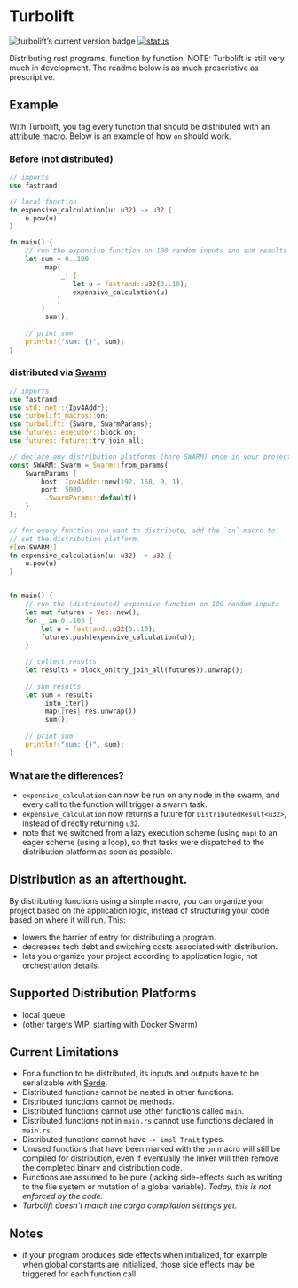 # Turbolift

<img
    src="https://img.shields.io/crates/v/turbolift.svg"
    alt="turbolift’s current version badge"
    title="turbolift’s current version badge" />
[![status](https://github.com/DominicBurkart/turbolift/workflows/rust%20linters/badge.svg)](https://github.com/DominicBurkart/turbolift/actions?query=is%3Acompleted+branch%3Amaster+workflow%3A"rust+linters")

Distributing rust programs, function by function. NOTE: Turbolift is 
still very much in development. The readme below is as much proscriptive 
as prescriptive.

## Example

With Turbolift, you tag every function that should be distributed 
 with an [attribute macro](https://doc.rust-lang.org/reference/procedural-macros.html#attribute-macros). Below 
 is an example of how `on` should work.


### Before (not distributed)
```rust
// imports
use fastrand;

// local function
fn expensive_calculation(u: u32) -> u32 {
    u.pow(u)
}

fn main() {
    // run the expensive function on 100 random inputs and sum results
    let sum = 0..100
        .map(
            |_| {
                let u = fastrand::u32(0..10);
                expensive_calculation(u)
            }
        )
        .sum();
        
    // print sum
    println!("sum: {}", sum);
}
```

### distributed via [Swarm](https://docs.docker.com/engine/swarm/)
```rust
// imports
use fastrand;
use std::net::{Ipv4Addr};
use turbolift_macros::on;
use turbolift::{Swarm, SwarmParams};
use futures::executor::block_on;
use futures::future::try_join_all;

// declare any distribution platforms (here SWARM) once in your project. 
const SWARM: Swarm = Swarm::from_params(
    SwarmParams {
        host: Ipv4Addr::new(192, 168, 0, 1),
        port: 5000,
        ..SwarmParams::default()
    }
);

// for every function you want to distribute, add the `on` macro to 
// set the distribution platform.
#[on(SWARM)]
fn expensive_calculation(u: u32) -> u32 {
    u.pow(u)
}


fn main() {
    // run the (distributed) expensive function on 100 random inputs
    let mut futures = Vec::new();
    for _ in 0..100 {
        let u = fastrand::u32(0..10);
        futures.push(expensive_calculation(u));
    }
    
    // collect results
    let results = block_on(try_join_all(futures)).unwrap();
    
    // sum results
    let sum = results
        .into_iter()
        .map(|res| res.unwrap())
        .sum();
    
    // print sum
    println!("sum: {}", sum);
}
```

### What are the differences?
- `expensive_calculation` can now be run on any node in the swarm, and 
every call to the function will trigger a swarm task.
- `expensive_calculation` now returns a future for `DistributedResult<u32>`,
instead of directly returning `u32`.
- note that we switched from a lazy execution scheme (using `map`) to 
an eager scheme (using a loop), so that tasks were dispatched to the 
distribution platform as soon as possible.

## Distribution as an afterthought.
By distributing functions using 
a simple macro, you can organize your project based on the application 
logic, instead of structuring your code based on where it will run. This:
- lowers the barrier of entry for distributing a program.
- decreases tech debt and switching costs associated with distribution.
- lets you organize your project according to application logic, not orchestration 
details.


## Supported Distribution Platforms
- local queue 
- (other targets WIP, starting with Docker Swarm)

## Current Limitations
- For a function to be distributed, its inputs and outputs have to be serializable with [Serde](https://github.com/serde-rs/serde).
- Distributed functions cannot be nested in other functions.
- Distributed functions cannot be methods.
- Distributed functions cannot use other functions called `main`.
- Distributed functions not in `main.rs` cannot use functions declared 
in `main.rs`.
- Distributed functions cannot have `-> impl Trait` types.
- Unused functions that have been marked with the `on` macro will still be 
compiled for distribution, even if eventually the linker will then 
remove the completed binary and distribution code.
- Functions are assumed to be pure (lacking side-effects such as 
writing to the file system or mutation of a global variable). 
*Today, this is not enforced by the code.* 
- *Turbolift doesn't match the cargo compilation settings yet.*

## Notes
- if your program produces side effects when initialized, for example when 
global constants are initialized, those side effects may be triggered 
for each function call.